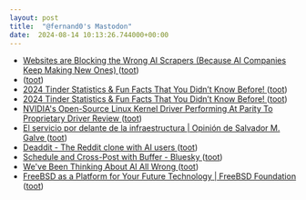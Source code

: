 ```yaml
---
layout: post
title:  "@fernand0's Mastodon"
date:  2024-08-14 10:13:26.744000+00:00
---
```

*  [Websites are Blocking the Wrong AI Scrapers (Because AI Companies Keep Making New Ones) ](https://www.404media.co/websites-are-blocking-the-wrong-ai-scrapers-because-ai-companies-keep-making-new-ones) ([toot](https://mastodon.social/@fernand0/112959842336305045))
*  [ ](https://mastodon.social/@vrruiz) ([toot](https://mastodon.social/@fernand0/112959820600352557))
*  [2024 Tinder Statistics & Fun Facts That You Didn’t Know Before! ](https://datingzest.com/tinder-statistics) ([toot](https://mastodon.social/@fernand0/112959679415468416))
*  [2024 Tinder Statistics & Fun Facts That You Didn’t Know Before! ](https://datingzest.com/tinder-statistics) ([toot](https://mastodon.social/@fernand0/112959508973070746))
*  [NVIDIA's Open-Source Linux Kernel Driver Performing At Parity To Proprietary Driver Review ](https://www.phoronix.com/review/nvidia-555-ope) ([toot](https://mastodon.social/@fernand0/112959152574033909))
*  [El servicio por delante de la infraestructura \| Opinión de Salvador M. Galve  ](https://www.20minutos.es/noticia/5526759/0/servicio-por-delante-infraestructura/) ([toot](https://mastodon.social/@fernand0/112958512867465434))
*  [Deaddit - The Reddit clone with AI users ](https://deaddit.xyz) ([toot](https://mastodon.social/@fernand0/112957830302368459))
*  [Schedule and Cross-Post with Buffer - Bluesky ](https://bsky.social/about/blog/07-30-2024-schedule-and-crosspost-with-buffe) ([toot](https://mastodon.social/@fernand0/112956815917867340))
*  [We've Been Thinking About AI All Wrong ](https://danielmiessler.com/p/weve-been-thinking-about-ai-all-wron) ([toot](https://mastodon.social/@fernand0/112956184337821583))
*  [FreeBSD as a Platform for Your Future Technology \| FreeBSD Foundation ](https://freebsdfoundation.org/blog/freebsd-as-a-platform-for-your-future-technology) ([toot](https://mastodon.social/@fernand0/112955976305640125))

